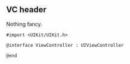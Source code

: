 ## VC header

Nothing fancy.
```objc
#import <UIKit/UIKit.h>

@interface ViewController : UIViewController

@end
```

